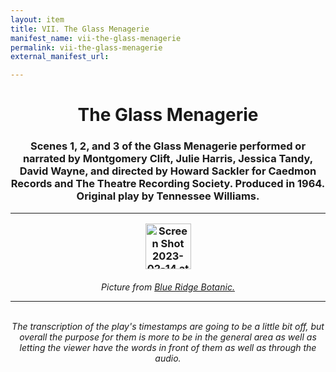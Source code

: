 ```yaml
---
layout: item
title: VII. The Glass Menagerie
manifest_name: vii-the-glass-menagerie
permalink: vii-the-glass-menagerie
external_manifest_url: 

---
```

<!-- Add an essay or interpretive material below this line,
using HTML or markdown.  Do not modify this file above this line -->
<h1><center>The Glass Menagerie</center>
<h3><center>Scenes 1, 2, and 3 of the Glass Menagerie performed or narrated by Montgomery Clift, Julie Harris, Jessica Tandy, David Wayne, and directed by Howard Sackler for Caedmon Records and The Theatre Recording Society. Produced in 1964. Original play by Tennessee Williams.</center>
<hr>
<p style="text-align:center;"><img width="73" alt="Screen Shot 2023-02-14 at 6 36 45 PM" src="https://user-images.githubusercontent.com/122332459/218895077-86f3c170-98ea-4b93-b802-819fe61e8277.png"></p>
<h6><center>Picture from <a href="https://www.blueridgebotanic.com/blog/florilegium">Blue Ridge Botanic.</a>
<hr>
<br>
The transcription of the play's timestamps are going to be a little bit off, but overall the purpose for them is more to be in the general area as well as letting the viewer have the words in front of them as well as through the audio. 
<br>

